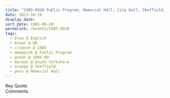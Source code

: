 ```yaml
---
title: "1985-0920 Public Program, Memorial Hall, City Hall, Sheffield, South Yorkshire, UK"
date: 2023-10-10
display_date: 
sort_date: 1985-09-20
permalink: /events/1985-0920
tags:
  - blue @ English
  - brown @ UK
  - crimson @ 1985
  - deeppink @ Public Program
  - green @ 1985-09
  - maroon @ South Yorkshire
  - orange @ Sheffield
  - peru @ Memorial Hall
---
```


<wave-list>
  <list-title color="green" width="75">Key Quote</list-title>
  <list-item color="BlanchedAlmond"  width="200"></list-item>
  <list-item color="Lavender"></list-item>
  <list-item color="BlanchedAlmond"></list-item>
</wave-list>

<br>

<wave-list>
  <list-title color="green" width="75">Comments</list-title>
  <list-item color="BlanchedAlmond"  width="200"></list-item>
  <list-item color="Lavender"></list-item>
  <list-item color="BlanchedAlmond"></list-item>
</wave-list>